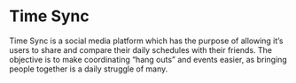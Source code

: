 # Time Sync
Time Sync is a social media platform which has the purpose of allowing it’s users to share and compare their daily schedules with their friends. The objective is to make coordinating “hang outs” and events easier, as bringing people together is a daily struggle of many.

